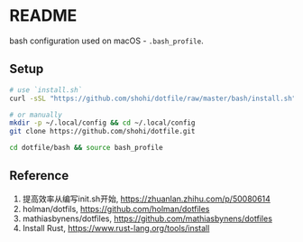 # README
bash configuration used on macOS - `.bash_profile`.


## Setup

```bash
# use `install.sh`
curl -sSL "https://github.com/shohi/dotfile/raw/master/bash/install.sh" | sh

# or manually
mkdir -p ~/.local/config && cd ~/.local/config
git clone https://github.com/shohi/dotfile.git

cd dotfile/bash && source bash_profile
```

## Reference

1. 提高效率从编写init.sh开始, <https://zhuanlan.zhihu.com/p/50080614>
2. holman/dotfils, <https://github.com/holman/dotfiles>
3. mathiasbynens/dotfiles, <https://github.com/mathiasbynens/dotfiles>
4. Install Rust, <https://www.rust-lang.org/tools/install>
